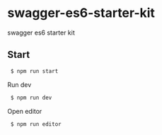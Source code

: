 # swagger-es6-starter-kit
swagger es6 starter kit

## Start

```bash
 $ npm run start
```

Run dev
```bash
 $ npm run dev
```

Open editor
```bash
 $ npm run editor
```